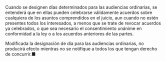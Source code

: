 Cuando se designen días determinados para las audiencias ordinarias, se entenderá que en ellas pueden celebrarse válidamente acuerdos sobre cualquiera de los asuntos comprendidos en el juicio, aun cuando no estén presentes todos los interesados, a menos que se trate de revocar acuerdos ya celebrados, o que sea necesario el consentimiento unánime en conformidad a la ley o a los acuerdos anteriores de las partes.

Modificada la designación de día para las audiencias ordinarias, no producirá efecto mientras no se notifique a todos los que tengan derecho de concurrir.■